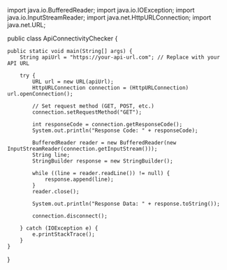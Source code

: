 import java.io.BufferedReader;
import java.io.IOException;
import java.io.InputStreamReader;
import java.net.HttpURLConnection;
import java.net.URL;

public class ApiConnectivityChecker {

    public static void main(String[] args) {
        String apiUrl = "https://your-api-url.com"; // Replace with your API URL

        try {
            URL url = new URL(apiUrl);
            HttpURLConnection connection = (HttpURLConnection) url.openConnection();

            // Set request method (GET, POST, etc.)
            connection.setRequestMethod("GET");

            int responseCode = connection.getResponseCode();
            System.out.println("Response Code: " + responseCode);

            BufferedReader reader = new BufferedReader(new InputStreamReader(connection.getInputStream()));
            String line;
            StringBuilder response = new StringBuilder();

            while ((line = reader.readLine()) != null) {
                response.append(line);
            }
            reader.close();

            System.out.println("Response Data: " + response.toString());

            connection.disconnect();

        } catch (IOException e) {
            e.printStackTrace();
        }
    }
}
